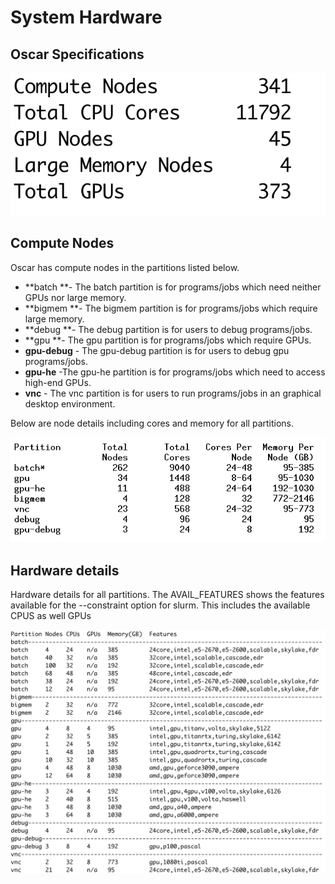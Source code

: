 # System Hardware

## Oscar Specifications

![](<.gitbook/assets/Screen Shot 2021-10-12 at 3.46.43 PM (1).png>)

## Compute Nodes

Oscar has compute nodes in the partitions listed below.

* **batch **- The batch partition is for programs/jobs which need neither GPUs nor large memory.
* **bigmem **- The bigmem partition is for programs/jobs which require large memory. 
* **debug **- The debug partition is for users to debug programs/jobs.
* **gpu **- The gpu partition is for programs/jobs which require GPUs.
* **gpu-debug** - The gpu-debug partition is for users to debug gpu programs/jobs. 
* **gpu-he** -The gpu-he partition is for programs/jobs which need to access high-end GPUs. 
* **vnc** - The vnc partition is for users to run programs/jobs in an graphical desktop environment. 

Below are node details including cores and memory for all partitions. 

![Compute Nodes  in Partitions](<.gitbook/assets/ccv-doc-partitions (1).png>)

## Hardware details

Hardware details for all partitions. The AVAIL_FEATURES shows the features available for the --constraint option for slurm. This includes the available CPUS as well GPUs 

![Hardware on each partition](.gitbook/assets/features.png)
